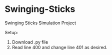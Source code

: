 # Swinging-Sticks
Swinging Sticks Simulation Project

Setup:

1. Download .py file
2. Read line 400 and change line 401 as desired.